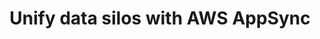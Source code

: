 ---
title: Unify data silos with AWS AppSync
description: "This post looks into GraphQL, specifically the AWS implementation via AppSync and how it can be used to help provide a flexible API for developers, join data from silos together, & provide a migration path for application modernisation by moving some data into DynamoDB while keeping some in a RDBMS."
banner: "./banner.jpeg"
authorIds:
  - matt-houghton
href: https://dev.to/aws-builders/unify-data-silos-with-aws-appsync-2gkl
platforms:
  - web
  - JavaScript
  - iOS
  - Android
categories:
  - API (GraphQL)
  - Functions
---
